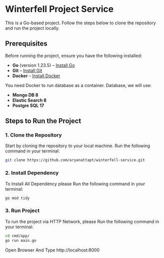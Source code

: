 # Winterfell Project Service

This is a Go-based project. Follow the steps below to clone the repository and run the project locally.

## Prerequisites

Before running the project, ensure you have the following installed:

- **Go** (version 1.23.5) – [Install Go](https://golang.org/dl/)
- **Git** – [Install Git](https://git-scm.com/)
- **Docker** – [Install Docker](https://www.docker.com/get-started)
  
You need Docker to run database as a container. Database, we will use:
- **Mongo DB 8**
- **Elastic Search 8**
- **Postgre SQL 17**

## Steps to Run the Project

### 1. Clone the Repository

Start by cloning the repository to your local machine. Run the following command in your terminal:

```bash
git clone https://github.com/aryanattapt/winterfell-service.git
```

### 2. Install Dependency

To Install All Dependency please Run the following command in your terminal:

```bash
go mod tidy
```

### 3. Run Project

To run the project via HTTP Network, please Run the following command in your terminal:

```bash
cd cmd/app/
go run main.go
```

Open Browser And Type http://localhost:8000